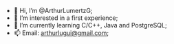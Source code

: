 - 👋 Hi, I’m @ArthurLumertzG;
- 👀 I’m interested in a first experience;
- 🌱 I’m currently learning C/C++, Java and PostgreSQL;
- 📫 Email: arthurlugui@gmail.com;

<!---
ArthurLumertzG/ArthurLumertzG is a ✨ special ✨ repository because its `README.md` (this file) appears on your GitHub profile.
You can click the Preview link to take a look at your changes.
--->
